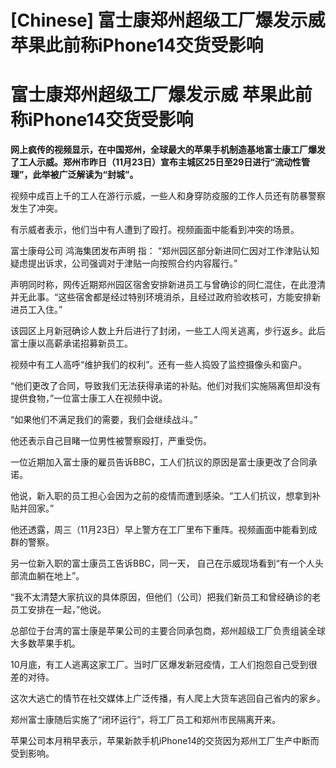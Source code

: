 # [Chinese] 富士康郑州超级工厂爆发示威 苹果此前称iPhone14交货受影响

#  富士康郑州超级工厂爆发示威 苹果此前称iPhone14交货受影响



**网上疯传的视频显示，在中国郑州，全球最大的苹果手机制造基地富士康工厂爆发了工人示威。郑州市昨日（11月23日）宣布主城区25日至29日进行“流动性管理”，此举被广泛解读为“封城”。**

视频中成百上千的工人在游行示威，一些人和身穿防疫服的工作人员还有防暴警察发生了冲突。

有示威者表示，他们当中有人遭到了殴打。视频画面中能看到冲突的场景。

富士康母公司 鸿海集团发布声明  指： “郑州园区部分新进同仁因对工作津贴认知疑虑提出诉求，公司强调对于津贴一向按照合约内容履行。”

声明同时称，网传近期郑州园区宿舍安排新进员工与曾确诊的同仁混住，在此澄清并无此事。“这些宿舍都是经过特别环境消杀，且经过政府验收核可，方能安排新进员工入住。”

该园区上月新冠确诊人数上升后进行了封闭，一些工人闯关逃离，步行返乡。此后富士康以高薪承诺招募新员工。

视频中有工人高呼“维护我们的权利”。还有一些人捣毁了监控摄像头和窗户。

“他们更改了合同，导致我们无法获得承诺的补贴。他们对我们实施隔离但却没有提供食物，”一位富士康工人在视频中说。

“如果他们不满足我们的需要，我们会继续战斗。”

他还表示自己目睹一位男性被警察殴打，严重受伤。

一位近期加入富士康的雇员告诉BBC，工人们抗议的原因是富士康更改了合同承诺。

他说，新入职的员工担心会因为之前的疫情而遭到感染。“工人们抗议，想拿到补贴并回家。”

他还透露，周三（11月23日）早上警方在工厂里布下重阵。视频画面中能看到成群的警察。

另一位新入职的富士康员工告诉BBC，同一天， 自己在示威现场看到“有一个人头部流血躺在地上”。

“我不太清楚大家抗议的具体原因，但他们（公司）把我们新员工和曾经确诊的老员工安排在一起，”他说。

总部位于台湾的富士康是苹果公司的主要合同承包商，郑州超级工厂负责组装全球大多数苹果手机。

10月底，有工人逃离这家工厂。当时厂区爆发新冠疫情，工人们抱怨自己受到很差的对待。

这次大逃亡的情节在社交媒体上广泛传播，有人爬上大货车逃回自己省内的家乡。

郑州富士康随后实施了“闭环运行”，将工厂员工和郑州市民隔离开来。

苹果公司本月稍早表示，苹果新款手机iPhone14的交货因为郑州工厂生产中断而受到影响。


